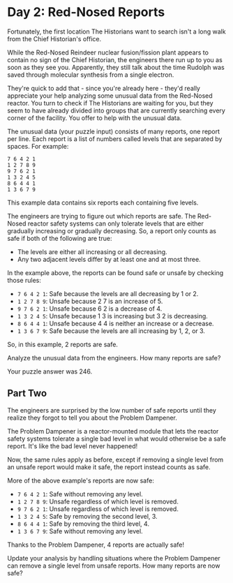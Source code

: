 # Day 2: Red-Nosed Reports

Fortunately, the first location The Historians want to search isn't a long walk from the Chief Historian's office.

While the Red-Nosed Reindeer nuclear fusion/fission plant appears to contain no sign of the Chief Historian, the engineers there run up to you as soon as they see you. Apparently, they still talk about the time Rudolph was saved through molecular synthesis from a single electron.

They're quick to add that - since you're already here - they'd really appreciate your help analyzing some unusual data from the Red-Nosed reactor. You turn to check if The Historians are waiting for you, but they seem to have already divided into groups that are currently searching every corner of the facility. You offer to help with the unusual data.

The unusual data (your puzzle input) consists of many reports, one report per line. Each report is a list of numbers called levels that are separated by spaces. For example:

```
7 6 4 2 1
1 2 7 8 9
9 7 6 2 1
1 3 2 4 5
8 6 4 4 1
1 3 6 7 9
```

This example data contains six reports each containing five levels.

The engineers are trying to figure out which reports are safe. The Red-Nosed reactor safety systems can only tolerate levels that are either gradually increasing or gradually decreasing. So, a report only counts as safe if both of the following are true:

- The levels are either all increasing or all decreasing.
- Any two adjacent levels differ by at least one and at most three.

In the example above, the reports can be found safe or unsafe by checking those rules:

- `7 6 4 2 1`: Safe because the levels are all decreasing by 1 or 2.
- `1 2 7 8 9`: Unsafe because 2 7 is an increase of 5.
- `9 7 6 2 1`: Unsafe because 6 2 is a decrease of 4.
- `1 3 2 4 5`: Unsafe because 1 3 is increasing but 3 2 is decreasing.
- `8 6 4 4 1`: Unsafe because 4 4 is neither an increase or a decrease.
- `1 3 6 7 9`: Safe because the levels are all increasing by 1, 2, or 3.

So, in this example, 2 reports are safe.

Analyze the unusual data from the engineers. How many reports are safe?

Your puzzle answer was 246.

## Part Two

The engineers are surprised by the low number of safe reports until they realize they forgot to tell you about the Problem Dampener.

The Problem Dampener is a reactor-mounted module that lets the reactor safety systems tolerate a single bad level in what would otherwise be a safe report. It's like the bad level never happened!

Now, the same rules apply as before, except if removing a single level from an unsafe report would make it safe, the report instead counts as safe.

More of the above example's reports are now safe:

- `7 6 4 2 1`: Safe without removing any level.
- `1 2 7 8 9`: Unsafe regardless of which level is removed.
- `9 7 6 2 1`: Unsafe regardless of which level is removed.
- `1 3 2 4 5`: Safe by removing the second level, 3.
- `8 6 4 4 1`: Safe by removing the third level, 4.
- `1 3 6 7 9`: Safe without removing any level.

Thanks to the Problem Dampener, 4 reports are actually safe!

Update your analysis by handling situations where the Problem Dampener can remove a single level from unsafe reports. How many reports are now safe?
